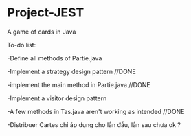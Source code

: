 # Project-JEST
A game of cards in Java 

To-do list:

-Define all methods of Partie.java 

-Implement a strategy design pattern //DONE

-implement the main method in Partie.java //DONE

-Implement a visitor design pattern 

-A few methods in Tas.java aren't working as intended //DONE

-Distribuer Cartes chỉ áp dụng cho lần đầu, lần sau chưa ok ? 


